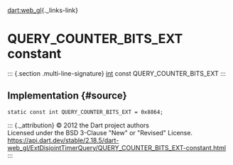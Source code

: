 [dart:web\_gl](../../dart-web_gl/dart-web_gl-library){._links-link}

QUERY\_COUNTER\_BITS\_EXT constant
==================================

::: {.section .multi-line-signature}
[int](../../dart-core/int-class) const QUERY\_COUNTER\_BITS\_EXT
:::

Implementation {#source}
--------------

``` {.language-dart data-language="dart"}
static const int QUERY_COUNTER_BITS_EXT = 0x8864;
```

::: {._attribution}
© 2012 the Dart project authors\
Licensed under the BSD 3-Clause \"New\" or \"Revised\" License.\
<https://api.dart.dev/stable/2.18.5/dart-web_gl/ExtDisjointTimerQuery/QUERY_COUNTER_BITS_EXT-constant.html>
:::
